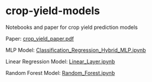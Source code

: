 # crop-yield-models

Notebooks and paper for crop yield prediction models

Paper: [crop_yield_paper.pdf](crop_yield_paper.pdf)

MLP Model: [Classification_Regression_Hybrid_MLP.ipynb](Classification_Regression_Hybrid_MLP.ipynb)

Linear Regression Model: [Linear_Layer.ipynb](Linear_Layer.ipynb)

Random Forest Model: [Random_Forest.ipynb](Random_Forest.ipynb)
